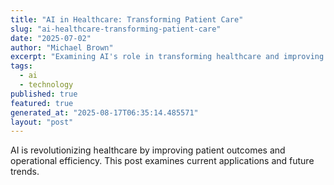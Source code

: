 ```yaml
---
title: "AI in Healthcare: Transforming Patient Care"
slug: "ai-healthcare-transforming-patient-care"
date: "2025-07-02"
author: "Michael Brown"
excerpt: "Examining AI's role in transforming healthcare and improving patient outcomes."
tags:
  - ai
  - technology
published: true
featured: true
generated_at: "2025-08-17T06:35:14.485571"
layout: "post"
---
```


AI is revolutionizing healthcare by improving patient outcomes and operational efficiency. This post examines current applications and future trends.